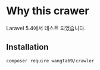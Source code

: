 # Why this crawer

Laravel 5.4에서 테스트 되었습니다.<br />

## Installation
```
composer require wangta69/crawler
```
